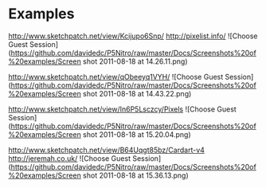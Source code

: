 Examples
=====

http://www.sketchpatch.net/view/Kcijupo6Snp/
http://pixelist.info/
![Choose Guest Session](https://github.com/davidedc/P5Nitro/raw/master/Docs/Screenshots%20of%20examples/Screen shot 2011-08-18 at 14.26.11.png)

http://www.sketchpatch.net/view/qObeeyq1VYH/
![Choose Guest Session](https://github.com/davidedc/P5Nitro/raw/master/Docs/Screenshots%20of%20examples/Screen shot 2011-08-18 at 14.43.22.png)

http://www.sketchpatch.net/view/In6P5Lsczcy/Pixels
![Choose Guest Session](https://github.com/davidedc/P5Nitro/raw/master/Docs/Screenshots%20of%20examples/Screen shot 2011-08-18 at 15.20.04.png)

http://www.sketchpatch.net/view/B64Uqgt85bz/Cardart-v4
http://jeremah.co.uk/
![Choose Guest Session](https://github.com/davidedc/P5Nitro/raw/master/Docs/Screenshots%20of%20examples/Screen shot 2011-08-18 at 15.36.13.png)
